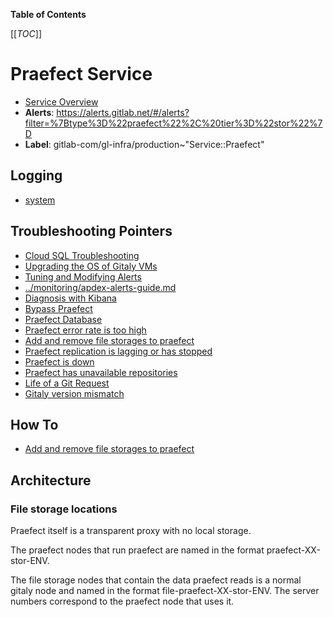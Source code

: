 <!-- MARKER: do not edit this section directly. Edit services/service-catalog.yml then run scripts/generate-docs -->

**Table of Contents**

[[_TOC_]]

# Praefect Service

* [Service Overview](https://dashboards.gitlab.net/d/praefect-main/praefect-overview)
* **Alerts**: <https://alerts.gitlab.net/#/alerts?filter=%7Btype%3D%22praefect%22%2C%20tier%3D%22stor%22%7D>
* **Label**: gitlab-com/gl-infra/production~"Service::Praefect"

## Logging

* [system](https://log.gprd.gitlab.net/goto/769b1e96dc189470332cd7005dd6f878)

## Troubleshooting Pointers

* [Cloud SQL Troubleshooting](../cloud-sql/cloud-sql.md)
* [Upgrading the OS of Gitaly VMs](../gitaly/gitaly-os-upgrade.md)
* [Tuning and Modifying Alerts](../monitoring/alert_tuning.md)
* [../monitoring/apdex-alerts-guide.md](../monitoring/apdex-alerts-guide.md)
* [Diagnosis with Kibana](../onboarding/kibana-diagnosis.md)
* [Bypass Praefect](praefect-bypass.md)
* [Praefect Database](praefect-database.md)
* [Praefect error rate is too high](praefect-error-rate.md)
* [Add and remove file storages to praefect](praefect-file-storages.md)
* [Praefect replication is lagging or has stopped](praefect-replication.md)
* [Praefect is down](praefect-startup.md)
* [Praefect has unavailable repositories](praefect-unavailable-repo.md)
* [Life of a Git Request](../tutorials/overview_life_of_a_git_request.md)
* [Gitaly version mismatch](../version/gitaly-version-mismatch.md)
<!-- END_MARKER -->

## How To

* [Add and remove file storages to praefect](praefect-file-storages.md)

<!-- ## Summary -->

## Architecture

### File storage locations

Praefect itself is a transparent proxy with no local storage.

The praefect nodes that run praefect are named in the format praefect-XX-stor-ENV.

The file storage nodes that contain the data praefect reads is a normal gitaly node
and named in the format file-praefect-XX-stor-ENV. The server numbers correspond to the praefect node that uses it.

<!-- ## Performance -->

<!-- ## Scalability -->

<!-- ## Availability -->

<!-- ## Durability -->

<!-- ## Security/Compliance -->

<!-- ## Monitoring/Alerting -->

<!-- ## Links to further Documentation -->
